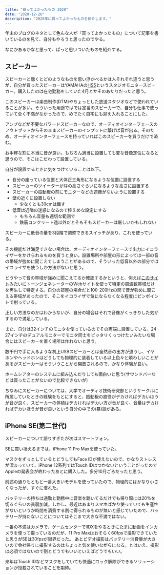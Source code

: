 ```yaml
---
title: "買ってよかったもの 2020"
date: "2020-12-26"
description: "2020年に買ってよかったものを紹介します。"
---
```


年末のブログのネタとして色んな人が『買ってよかったもの』について記事を書いているのを見て、自分もやろうと思ったのでやる。

なにかあるかなと思って、ぱっと思いついたものを紹介する。

## スピーカー

スピーカーと聴くとどのようなものを思い浮かべるかは人それぞれ違うと思うが、自分が買ったスピーカーはYAMAHAの[HS5](https://www.soundhouse.co.jp/products/detail/item/184221/)というスタジオモニタースピーカー。購入したのは在宅勤務をしていた4月とかそのあたりだったと思う。

このスピーカーは楽曲制作(DTM)やちょっとした放送スタジオなどで使われていることが多い。そういった用途ではでは定番のスピーカーで、自分も仕事で使っていて全く不満がなかったので、めでたく自宅にも迎え入れることにした。

アンプなどが不要なパワードスピーカーなので、オーディオインターフェースのアウトプットからそのままスピーカーのインプットに繋げば音が出る。そのため、オーディオインターフェースを持っていればこのスピーカーを買うだけで済む。

お手軽な割に本当に音が良い。もちろん適当に設置しても変な音像定位になると思うので、そこはこだわって設置している。  

自分が設置するときに気をつけていることは以下。

- 自分の座っている位置と大体正三角形になるような位置に設置する
- スピーカーのツイーターが耳の高さぐらいになるような高さに設置する
- スピーカーの振動板の前にモニターなどの遮蔽がないように設置する
- 壁の近くに設置しない
    - 少なくとも30cmは離す
- 低音は近隣の迷惑になるので控えめな設定にする
    - もちろん音量も適切な範囲で
    - 鉄筋コンクリート造以外だとそもそもスピーカーは厳しいかもしれない

スピーカーに低音の量を3段階で調整できるスイッチがあり、これを使っている。

その機能だけ満足できない場合は、オーディオインターフェースで出力にイコライザーをかけられるものを買うと良い。設置場所や部屋の形によっては一部の音の帯域が強めに聞こえてしまうことがあるので、そういった低音以外の部分ではイコライザを使うしか方法がないと思う。

どうやって音の帯域が強めに聞こえてるか確認するかというと、例えば[このサイト](https://www.szynalski.com/tone-generator/)みたいにトーンジェネレーターのWebサイトを使って特定の周波数帯域だけを再生して特定する。自分の部屋の場合だと100-200Hzの間で音が強めに聞こえる帯域があったので、そこをイコライザで気にならなくなる程度にピンポイントで削っている。

正しい方法なのかはわからないが、自分の場合はそれで音像がくっきりした気がするので満足している。

また、自分は32インチのモニタを使っているのでその両端に設置している。24-27インチのデュアルモニターでモニタ同士をピッタリくっつけたいみたいな場合にはスピーカーを置く場所は作れないと思う。

数千円で手に入るような机上USBスピーカーとは全然音の出方が違うし、イヤホンやヘッドホンはどうしても物理的に装着している以上色々と煩わしいことがあるがスピーカーはそういうことから開放されるので、かなり体験が良い。

ホームシアターのシステムに組み込んだりしても面白いと思う(サウンドバーなどは買ったことがないので比較できないが)

ちなみにスピーカーについては、大学でオーディオ技術研究部というサークルに所属していたときの経験をもとにすると、振動板の直径がデカければデカいほうが音が良く、スピーカーの体積はデカければデカい方が音が良く、音量はデカければデカいほうが音が良いという自分の中での(暴)論がある。

## iPhone SE(第二世代)

スピーカーについて語りすぎたが次はスマートフォン。

SEに買い換えるまでは、iPhone 11 Pro Maxを使っていた。

マスクをずっとしているとどうしてもFace IDが使えないので、かなりストレスが溜まっていて、iPhone 12系列ではTouch IDはつかないということだったのでAppleの発表会が終わったあとに購入した。多分10月ごろだったと思う。

前述の通りもともと一番大きいモデルを使っていたので、物理的にはかなり小さくなったが、すぐに慣れた。  

バッテリーの持ちは通勤と勤務中に音楽を聴いてるだけでも帰り際には20%を切るぐらいの貧弱加減。しかし、最近はあまりスマホばかり使っていても生産性がないというか時間を消費する割に得られるものが無いと感じていたので、バッテリーが持たないことについてはそこまで大きな不満ではない。

一番の不満はカメラで、ゲームセンターでIIDXをやるときにたまに動画をインカメラを使って撮っているのだが、11 Pro Maxはおそらく60fpsで撮影できていたと思うがSEは30fpsが限界だった。
あとビデオ撮影はバッテリー消費量が大きいので会社帰りに撮影するのはちょっと気を使いながらになる。とはいえ、撮影は必須ではないので割とどうでもいいといえばどうでもいい。

来年はTouch IDなどマスクをしていても快適にロック解除ができるソリューションが搭載されていることを期待。
